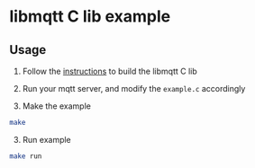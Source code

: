 # libmqtt C lib example

## Usage

1. Follow the [instructions](../) to build the libmqtt C lib

3. Run your mqtt server, and modify the `example.c` accordingly

2. Make the example

```bash
make
```

3. Run example

```bash
make run
```